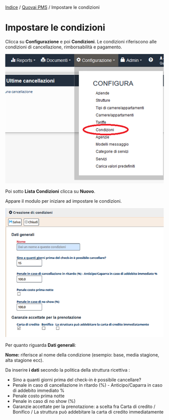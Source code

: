 [Indice](index.md) / [Quovai PMS](quovai-pms-it.md) / Impostare le condizioni

# Impostare le condizioni
 
 Clicca su **Configurazione** e poi **Condizioni**. Le condizioni riferiscono alle condizioni di cancellazione, rimborsabilità e pagamento.

![](images/impostare-condizioni-001.png)

Poi sotto **Lista Condizioni** clicca su **Nuovo**.

Appare il modulo per iniziare ad impostare le condizioni.   

![](images/impostare-condizioni-002.png)

Per quanto riguarda **Dati generali**:

**Nome:** riferisce al nome della condizione (esempio: base, media stagione, alta stagione ecc).
  
Da inserire **i dati** secondo la politica della struttura ricettiva : 
 
 - Sino a quanti giorni prima del check-in è possibile cancellare?  
 - Penale in caso di cancellazione in ritardo (%) - Anticipo/Caparra in caso di addebito immediato %
 - Penale costo prima notte
 - Penale in caso di no show (%)
 - Garanzie accettate per la prenotazione: a scelta fra Carta di credito / Bonifico / La struttura può addebitare la carta di credito immediatamente
  